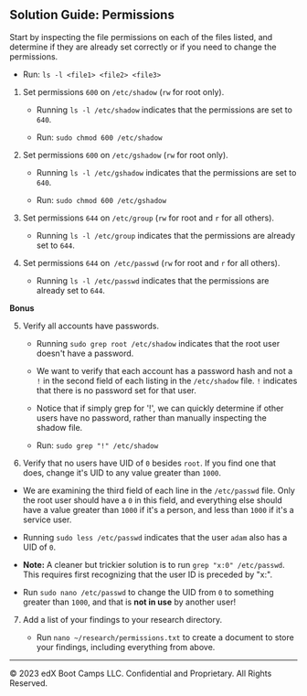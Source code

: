 ## Solution Guide: Permissions

Start by inspecting the file permissions on each of the files listed, and determine if they are already set correctly or if you need to change the permissions.

  - Run: `ls -l <file1> <file2> <file3>`

1. Set permissions `600` on `/etc/shadow` (`rw` for root only).

   - Running `ls -l /etc/shadow` indicates that the permissions are set to `640`. 

   - Run: `sudo chmod 600 /etc/shadow`

2. Set permissions `600` on `/etc/gshadow` (`rw` for root only).

   - Running `ls -l /etc/gshadow` indicates that the permissions are set to `640`.

   - Run: `sudo chmod 600 /etc/gshadow`

3. Set permissions `644` on `/etc/group` (`rw` for root and `r` for all others).

   - Running `ls -l /etc/group` indicates that the permissions are already set to `644`.

4. Set permissions `644` on` /etc/passwd` (`rw` for root and `r` for all others).

   - Running `ls -l /etc/passwd` indicates that the permissions are already set to `644`.
  
**Bonus**  

5. Verify all accounts have passwords.

   - Running `sudo grep root /etc/shadow` indicates that the root user doesn't have a password.

   - We want to verify that each account has a password hash and not a `!` in the second field of each listing in the `/etc/shadow` file. `!` indicates that there is no password set for that user.

   - Notice that if simply grep for '!', we can quickly determine if other users have no password, rather than manually inspecting the shadow file. 

   - Run: `sudo grep "!" /etc/shadow`

6. Verify that no users have UID of `0` besides `root`. If you find one that does, change it's UID to any value greater than `1000`.

  - We are examining the third field of each line in the `/etc/passwd` file. Only the root user should have a `0` in this field, and everything else should have a value greater than `1000` if it's a person, and less than `1000` if it's a service user.

  - Running `sudo less /etc/passwd` indicates that the user `adam` also has a UID of `0`.

  - **Note:** A cleaner but trickier solution is to run `grep "x:0" /etc/passwd`.  This requires first recognizing that the user ID is preceded by "x:".

  - Run `sudo nano /etc/passwd` to change the UID from `0` to something greater than `1000`, and that is __not in use__ by another user!

7. Add a list of your findings to your research directory.

   - Run `nano ~/research/permissions.txt` to create a document to store your findings, including everything from above.

---

© 2023 edX Boot Camps LLC. Confidential and Proprietary. All Rights Reserved.  
